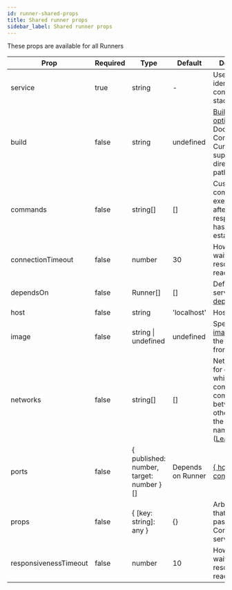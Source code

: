 ```yaml
---
id: runner-shared-props
title: Shared runner props
sidebar_label: Shared runner props
---
```


These props are available for all Runners

| Prop                  | Required | Type                                    | Default           | Description                                                                                                                                                                                              |
| --------------------- | -------- | --------------------------------------- | ----------------- | -------------------------------------------------------------------------------------------------------------------------------------------------------------------------------------------------------- |
| service               | true     | string                                  | -                 | Used as an identifier of the container in the stack                                                                                                                                                      |
| build                 | false    | string                                  | undefined         | [Build time options](https://docs.docker.com/compose/compose-file/#build) for Docker Compose. Currently supports directory paths.                                                                        |
| commands              | false    | string[]                                | []                | Custom commands that execute _once_ after service responsiveness has been established                                                                                                                    |
| connectionTimeout     | false    | number                                  | 30                | How long to wait for the resource to be reachable                                                                                                                                                        |
| dependsOn             | false    | Runner[]                                | []                | Defines the service's [dependencies](https://docs.docker.com/compose/compose-file/#depends_on)                                                                                                           |
| host                  | false    | string                                  | 'localhost'       | Hostname                                                                                                                                                                                                 |
| image                 | false    | string &#124; undefined                 | undefined         | Specify the [image](https://docs.docker.com/compose/compose-file/#image) to start the container from                                                                                                     |
| networks              | false    | string[]                                | []                | Networks used for determining which containers can communicate between each other through the service name as a host ([Learn more](https://docs.docker.com/compose/networking/#specify-custom-networks)) |
| ports                 | false    | { published: number, target: number }[] | Depends on Runner | [{ hostPort: containerPort }](https://docs.docker.com/compose/compose-file/#long-syntax-1)                                                                                                               |
| props                 | false    | { [key: string]: any }                  | {}                | Arbitrary props that'll be passed to the Compose service                                                                                                                                                 |
| responsivenessTimeout | false    | number                                  | 10                | How long to wait for the resource to be reachable                                                                                                                                                        |
